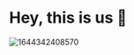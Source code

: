 
# Hey, this is us 👋

![1644342408570](https://user-images.githubusercontent.com/37365465/166880028-1ba92dca-775a-4e6f-afdf-14d1777090d4.jpg)
